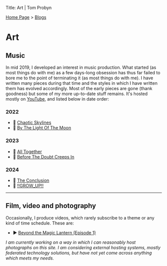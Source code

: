 Title: Art | Tom Probyn

[Home Page](https://tomprobyn.uk) > [Blogs](https://tomprobyn.uk/blogs)

# Art

## Music
In mid 2019, I developed an interest in music production. What started (as most things do with me) as a few days-long obsession has thus far failed to bore me to the point of terminating it (as most things do with me). I have written many pieces during that time and the styles in which I have written them has evolved accordingly. Most of the early pieces are gone (thank goodness) but some of my more up-to-date stuff remains. It's hosted mostly on [YouTube](https://www.youtube.com/@ThomasProbyn/videos), and listed below in date order:

### 2022
 - 🎵 [Chaotic Skylines](https://www.youtube.com/watch?v=WIj7nt-gjl4)
 - 🎵 [By The Light Of The Moon](https://www.youtube.com/watch?v=0gFk5T552Vc)

### 2023
 - 🎵 [All Together](https://www.youtube.com/watch?v=ersNYJW-ilU)
 - 🎵 [Before The Doubt Creeps In](https://www.youtube.com/watch?v=ajVDtU4dXCI)

### 2024
 - 🎵 [The Conclusion](https://www.youtube.com/watch?v=IaOaNeWWtYQ)
 - 🎵 [!!GROW_UP!!](https://youtu.be/CIdlXb3Y030)

***

## Film, video and photography

Occasionally, I produce videos, which rarely subscribe to a theme or any kind of time schedule. These are:

- ▶️ [Beyond the Magic Lantern (Episode 1)](https://www.youtube.com/watch?v=a189SDio5MY)

*I am currently working on a way in which I can reasonably host photographs on this site. I am considering external hosting systems, mostly federated technology solutions, but have not yet come across anything which meets my needs.*